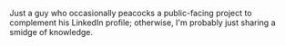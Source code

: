 Just a guy who occasionally peacocks a public-facing project to complement his LinkedIn profile; otherwise, I'm probably just sharing a smidge of knowledge.

<!---
StevenHemerka/StevenHemerka is a ✨ special ✨ repository because its `README.md` (this file) appears on your GitHub profile.
You can click the Preview link to take a look at your changes.
--->
